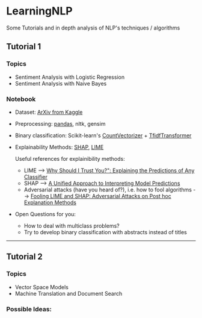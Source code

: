 # LearningNLP
Some Tutorials and in depth analysis of NLP's techniques / algorithms


## Tutorial 1

### Topics 
* Sentiment Analysis with Logistic Regression 
* Sentiment Analysis with Naive Bayes 

### Notebook 

* Dataset: [ArXiv from Kaggle](https://www.kaggle.com/Cornell-University/arxiv)
* Preprocessing: [pandas](https://pandas.pydata.org/docs/), nltk, gensim 
* Binary classification: Scikit-learn's [CountVectorizer](https://scikit-learn.org/stable/modules/generated/sklearn.feature_extraction.text.CountVectorizer.html) + [TfidfTransformer](https://scikit-learn.org/stable/modules/generated/sklearn.feature_extraction.text.TfidfTransformer.html?highlight=tfidf#sklearn.feature_extraction.text.TfidfTransformer) 
* Explainability Methods: [SHAP](https://christophm.github.io/interpretable-ml-book/shap.html), [LIME](https://christophm.github.io/interpretable-ml-book/lime.html#lime)

  Useful references for explainibility methods: 
  * LIME --> [Why Should I Trust You?": Explaining the Predictions of Any Classifier](https://arxiv.org/abs/1602.04938) 
  * SHAP -->  [A Unified Approach to Interpreting Model Predictions](https://arxiv.org/abs/1705.07874v2)
  * Adversarial attacks (have you heard of?), i.e. how to fool algorithms --> [Fooling LIME and SHAP: Adversarial Attacks on Post hoc Explanation Methods](https://arxiv.org/abs/1911.02508)
  
* Open Questions for you: 
  * How to deal with multiclass problems? 
  * Try to develop binary classification with abstracts instead of titles

-------
## Tutorial 2

### Topics 
* Vector Space Models 
* Machine Translation and Document Search

### Possible Ideas: 
